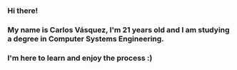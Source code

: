 ### Hi there!
### My name is Carlos Vásquez, I'm 21 years old and I am studying a degree in Computer Systems Engineering.
### I'm here to learn and enjoy the process :)
